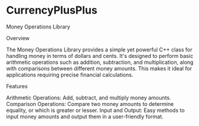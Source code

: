 # CurrencyPlusPlus

Money Operations Library

Overview

The Money Operations Library provides a simple yet powerful C++ class for handling money in terms of dollars and cents. It's designed to perform basic arithmetic operations such as addition, subtraction, and multiplication, along with comparisons between different money amounts. This makes it ideal for applications requiring precise financial calculations.

Features

Arithmetic Operations: Add, subtract, and multiply money amounts.
Comparison Operations: Compare two money amounts to determine equality, or which is greater or lesser.
Input and Output: Easy methods to input money amounts and output them in a user-friendly format.
